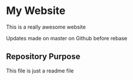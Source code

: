 # My Website

This is a really awesome website

Updates made on master on Github before rebase

## Repository Purpose

This file is just  a readme file

